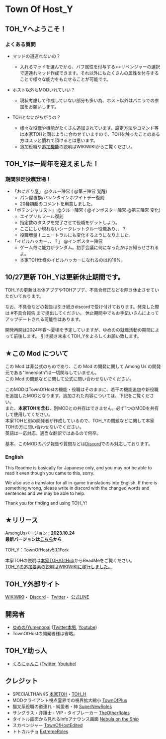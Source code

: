 # Town Of Host_Y

## TOH_Yへようこそ！
### よくある質問
- マッドの道連れないの？
  - 入れるマッドを選んでから、バフ属性を付与する>>リベンジャーの選択で道連れマッド作成できます。それ以外にもたくさんの属性を付与することで様々な能力をもたせることが可能です。

- ホスト以外もMODいれていい？
  - 現状考慮して作成していない部分も多い為、ホスト以外はバニラでの参加をお願いします。

- TOHとなにがちがうの？
  - 様々な役職や機能がたくさん追加されています。設定方法やコマンド等は本家TOHと同じように合わせていますので、TOHを触ったことのある方はスッと慣れて頂けるとは思います。<br>
  - 追加役職や[追加機能](https://wikiwiki.jp/tohy_amongus/%E8%BF%BD%E5%8A%A0%E6%A9%9F%E8%83%BD)の説明はWIKIWIKIからご覧ください。

## TOH_Yは一周年を迎えました！
### 期間限定役職登場！

- 「おにぎり屋」 @クルー陣営 ( @第三陣営 覚醒)
  - パン屋置換/バレンタインホワイトデー復刻
  - 20種類超のコメントを用意しました。
- 「ポテンシャリスト」 @クルー陣営 ( @インポスター陣営 @第三陣営 変化)
  - エイプリルフール復刻
  - 指定数のタスクを完了させて役職をゲットしよう。
  - ここにしか現れないシークレットクルー役職あり、、？
  - 役職増量！ニュートラルにも変化するようになりました。
- 「イビルハッカー、、？」 @インポスター陣営 
  - ゲーム毎に能力がランダム。初手会議に何になったかはお知らせされるよ。
  - 本家TOH仕様のイビルハッカーになれるのは約16%。

## 10/27更新 TOH_Yは更新休止期間です。
TOH_Yの更新は本体アプデやTOHアプデ、不具合修正などを除き休止させていただいております。

なお、不具合などの報告は引き続きdiscordで受け付けております。発見した際は #不具合報告 まで提出してください。
休止期間中でもお手伝いさんによってアップデートされる可能性はあります。

開発再開は2024年春～夏頃を予定していますが、ゆめのの就職活動の期間によって前後します。
引き続き末永くTOH_Yをよろしくお願い致します。

## ★この Mod について

この Mod は非公式のものであり、この Mod の開発に関して Among Us の開発元である"Innersloth"は一切関与していません。<br>
この Mod の問題などに関して公式に問い合わせないでください。<br>

このMODはTownOfHostの機能・役職はそのままに、若干の機能追加や新役職を追加したMODとなります。追加された内容については、下記をご覧ください。<br>
また、**本家TOHを含む**、別MODとの共存はできません。必ず1つのMODを共有して使用してください。<br>
本家TOHと別の開発者が作成しているので、TOH_Yの問題などに関して本家TOHの方に問い合わせないでください。<br>
英語は一応対応。適当な翻訳ではあるので何卒。<br>

基本、このMODのバグ報告や質問などは[Discord](https://discord.gg/PekjJscTT6)でのみ対応しております。<br>

### English
This Readme is basically for Japanese only, and you may not be able to read it even though you came to this, sorry.<br>

We also use a translator for all in-game translations into English. If there is something wrong, please write in discord with the changed words and sentences and we may be able to help.<br>

Thank you for finding and using TOH_Y!<br>

## ★リリース

AmongUsバージョン : **2023.10.24**<br>
**最新バージョンは[こちら](https://github.com/Yumenopai/TownOfHost_Y/releases/latest)から**<br>

TOH_Y：TownOfHost[v5.1.1](https://github.com/tukasa0001/TownOfHost/releases/tag/v5.1.1)Fork<br>

本家TOHの説明は[本家TOH/GitHub](https://github.com/tukasa0001/TownOfHost#readme)からReadMeをご覧ください。<br>
<ins>TOH_Yの追加要素の説明は[WIKIWIKI](https://wikiwiki.jp/tohy_amongus/)に移行しました。</ins>

## TOH_Y外部サイト
[WIKIWIKI](https://wikiwiki.jp/tohy_amongus)・
[Discord](https://discord.gg/YCUY8b3jew)・
[Twitter](https://twitter.com/yumeno_AmongUs)・
[公式LINE](https://lin.ee/MiKT3Qp)

## 開発者
- [ゆめの/Yumenopai](https://github.com/Yumenopai) ([Twitter本垢](https://twitter.com/Yumepai_houchi), [Youtube](https://www.youtube.com/@Yumenopai))
- TownOfHostの開発者様は省略。

## TOH_Y助っ人
- [くろにゃんこ](https://github.com/schwKatz) ([Twitter](https://twitter.com/KatzeSw), [Youtube](https://www.youtube.com/@SwKatz))

## クレジット
- SPECIALTHANKS [本家TOH](https://github.com/tukasa0001/TownOfHost)・[TOH_H](https://github.com/Hyz-sui/TownOfHost-H)
- MODクライアント視点霊界での視界拡大縮小 [TownOfPlus](https://github.com/tugaru1975/TownOfPlus)
- 猫又系役職の道連れ・純愛者・神 [SuperNewRoles](https://github.com/ykundesu/SuperNewRoles)
- サングラス・弁護士・VIP・タイブレーカー [TheOtherRoles](https://github.com/TheOtherRolesAU/TheOtherRoles)
- タイトル画面から見れるInfoアナウンス画面 [Nebula on the Ship](https://github.com/Dolly1016/Nebula)
- スカベンジャー [TownOfHostEdited](https://github.com/KARPED1EM/TownOfHostEdited)
- トトカルチョ [ExtremeRoles](https://github.com/yukieiji/ExtremeRoles)
